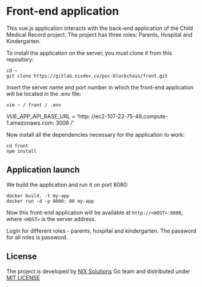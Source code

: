 # Front-end application

This vue.js application interacts with the back-end application of the Child Medical Record project. The project has three roles: Parents, Hospital and Kindergarten.

To install the application on the server, you must clone it from this repository:

```
cd ~
git clone https://gitlab.nixdev.co/poc-blockchain/front.git
```

Insert the server name and port number in which the front-end application will be located in the .env file:
```
vim ~ / front / .env
```
VUE_APP_API_BASE_URL = 'http: //ec2-107-22-75-46.compute-1.amazonaws.com: 3006 /'

Now install all the dependencies necessary for the application to work:
```
cd front
npm install
```
## Application launch

We build the application and run it on port 8080:
```
docker build. -t my-app
docker run -d -p 8080: 80 my-app
```
Now this front-end application will be available at `http://<HOST>:8080`, where `<HOST>` is the server address.

Login for different roles - parents, hospital and kindergarten. The password for all roles is password.

## License
The project is developed by [NIX Solutions](http://nixsolutions.com) Go team and distributed under [MIT LICENSE](https://github.com/nixsolutions/blockchain-poc-frontend/blob/master/LICENSE)